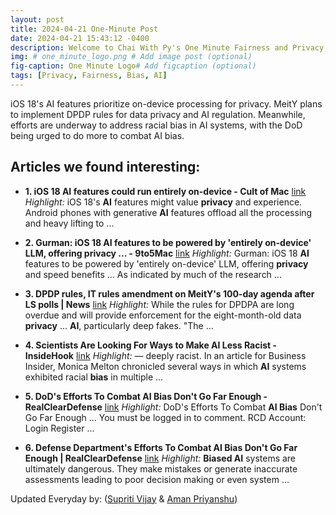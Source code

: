 ```yaml
---
layout: post
title: 2024-04-21 One-Minute Post
date: 2024-04-21 15:43:12 -0400
description: Welcome to Chai With Py's One Minute Fairness and Privacy, which aims to provide you the current happenings in the world of Fairness, Privacy, and AI.
img: # one_minute_logo.png # Add image post (optional)
fig-caption: One Minute Logo# Add figcaption (optional)
tags: [Privacy, Fairness, Bias, AI]
---
```


iOS 18's AI features prioritize on-device processing for privacy. MeitY plans to implement DPDP rules for data privacy and AI regulation. Meanwhile, efforts are underway to address racial bias in AI systems, with the DoD being urged to do more to combat AI bias.

## Articles we found interesting:

- **1. iOS 18 <b>AI</b> features could run entirely on-device - Cult of Mac** [link](https://www.cultofmac.com/853891/ios-18-ai-features-could-run-entirely-on-device/)
_Highlight:_ iOS 18&#39;s <b>AI</b> features might value <b>privacy</b> and experience. Android phones with generative <b>AI</b> features offload all the processing and heavy lifting to&nbsp;...

- **2. Gurman: iOS 18 <b>AI</b> features to be powered by &#39;entirely on-device&#39; LLM, offering <b>privacy</b> ... - 9to5Mac** [link](https://9to5mac.com/2024/04/21/gurman-ios-18-ai-features-on-device/)
_Highlight:_ Gurman: iOS 18 <b>AI</b> features to be powered by &#39;entirely on-device&#39; LLM, offering <b>privacy</b> and speed benefits ... As indicated by much of the research&nbsp;...

- **3. DPDP rules, IT rules amendment on MeitY&#39;s 100-day agenda after LS polls | News** [link](https://www.business-standard.com/industry/news/dpdp-rules-it-rules-amendment-on-meity-s-100-day-agenda-after-elections-124042100232_1.html)
_Highlight:_ While the rules for DPDPA are long overdue and will provide enforcement for the eight-month-old data <b>privacy</b> ... <b>AI</b>, particularly deep fakes. &quot;The&nbsp;...

- **4. Scientists Are Looking For Ways to Make <b>AI</b> Less Racist - InsideHook** [link](https://www.insidehook.com/internet/scientists-ai-machine-learning-racist)
_Highlight:_ — deeply racist. In an article for Business Insider, Monica Melton chronicled several ways in which <b>AI</b> systems exhibited racial <b>bias</b> in multiple&nbsp;...

- **5. DoD&#39;s Efforts To Combat <b>AI Bias</b> Don&#39;t Go Far Enough - RealClearDefense** [link](https://www.realcleardefense.com/2024/04/20/dods_efforts_to_combat_ai_bias_dont_go_far_enough_1026381.html)
_Highlight:_ DoD&#39;s Efforts To Combat <b>AI Bias</b> Don&#39;t Go Far Enough ... You must be logged in to comment. RCD Account: Login Register&nbsp;...

- **6. Defense Department&#39;s Efforts To Combat <b>AI Bias</b> Don&#39;t Go Far Enough | RealClearDefense** [link](https://www.realcleardefense.com/articles/2024/04/20/defense_departments_efforts_to_combat_ai_bias_dont_go_far_enough_1026380.html)
_Highlight:_ <b>Biased AI</b> systems are ultimately dangerous. They make mistakes or generate inaccurate assessments leading to poor decision making or even system&nbsp;...


Updated Everyday by: (<a href="https://supritivijay.github.io/">Supriti Vijay</a> & <a href="https://amanpriyanshu.github.io/">Aman Priyanshu</a>)
